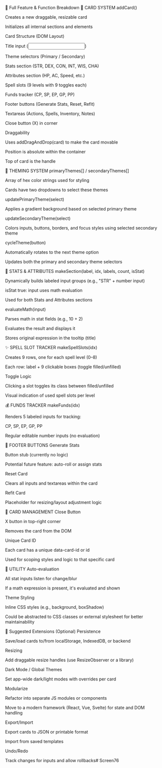 🧱 Full Feature & Function Breakdown
🧩 CARD SYSTEM
addCard()

Creates a new draggable, resizable card

Initializes all internal sections and elements

Card Structure (DOM Layout)

Title input (<input type="text">)

Theme selectors (Primary / Secondary)

Stats section (STR, DEX, CON, INT, WIS, CHA)

Attributes section (HP, AC, Speed, etc.)

Spell slots (9 levels with 9 toggles each)

Funds tracker (CP, SP, EP, GP, PP)

Footer buttons (Generate Stats, Reset, Refit)

Textareas (Actions, Spells, Inventory, Notes)

Close button (X) in corner

Draggability

Uses addDragAndDrop(card) to make the card movable

Position is absolute within the container

Top of card is the handle

🎨 THEMING SYSTEM
primaryThemes[] / secondaryThemes[]

Array of hex color strings used for styling

Cards have two dropdowns to select these themes

updatePrimaryTheme(select)

Applies a gradient background based on selected primary theme

updateSecondaryTheme(select)

Colors inputs, buttons, borders, and focus styles using selected secondary theme

cycleTheme(button)

Automatically rotates to the next theme option

Updates both the primary and secondary theme selectors

🧮 STATS & ATTRIBUTES
makeSection(label, idx, labels, count, isStat)

Dynamically builds labeled input groups (e.g., "STR" + number input)

isStat true: input uses math evaluation

Used for both Stats and Attributes sections

evaluateMath(input)

Parses math in stat fields (e.g., 10 + 2)

Evaluates the result and displays it

Stores original expression in the tooltip (title)

✨ SPELL SLOT TRACKER
makeSpellSlots(idx)

Creates 9 rows, one for each spell level (0–8)

Each row: label + 9 clickable boxes (toggle filled/unfilled)

Toggle Logic

Clicking a slot toggles its class between filled/unfilled

Visual indication of used spell slots per level

💰 FUNDS TRACKER
makeFunds(idx)

Renders 5 labeled inputs for tracking:

CP, SP, EP, GP, PP

Regular editable number inputs (no evaluation)

🧰 FOOTER BUTTONS
Generate Stats

Button stub (currently no logic)

Potential future feature: auto-roll or assign stats

Reset Card

Clears all inputs and textareas within the card

Refit Card

Placeholder for resizing/layout adjustment logic

🧽 CARD MANAGEMENT
Close Button

X button in top-right corner

Removes the card from the DOM

Unique Card ID

Each card has a unique data-card-id or id

Used for scoping styles and logic to that specific card

🧼 UTILITY
Auto-evaluation

All stat inputs listen for change/blur

If a math expression is present, it's evaluated and shown

Theme Styling

Inline CSS styles (e.g., background, boxShadow)

Could be abstracted to CSS classes or external stylesheet for better maintainability

🚀 Suggested Extensions (Optional)
Persistence

Save/load cards to/from localStorage, IndexedDB, or backend

Resizing

Add draggable resize handles (use ResizeObserver or a library)

Dark Mode / Global Themes

Set app-wide dark/light modes with overrides per card

Modularize

Refactor into separate JS modules or components

Move to a modern framework (React, Vue, Svelte) for state and DOM handling

Export/Import

Export cards to JSON or printable format

Import from saved templates

Undo/Redo

Track changes for inputs and allow rollbacks# Screen76
